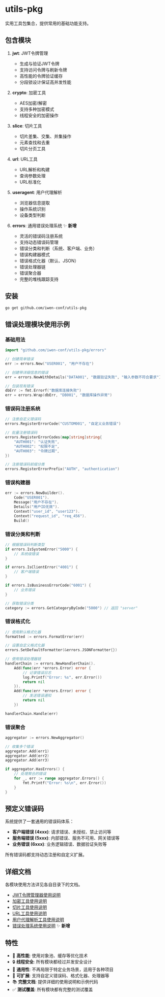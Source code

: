 # utils-pkg

实用工具包集合，提供常用的基础功能支持。

## 包含模块

1. **jwt**: JWT令牌管理
   - 生成与验证JWT令牌
   - 支持访问令牌与刷新令牌
   - 高性能的令牌验证缓存
   - 分段锁设计保证高并发性能

2. **crypto**: 加密工具
   - AES加密/解密
   - 支持多种加密模式
   - 线程安全的加密操作

3. **slice**: 切片工具
   - 切片差集、交集、并集操作
   - 元素查找和去重
   - 切片分页工具

4. **url**: URL工具
   - URL解析和构建
   - 查询参数处理
   - URL标准化

5. **useragent**: 用户代理解析
   - 浏览器信息提取
   - 操作系统识别
   - 设备类型判断

6. **errors**: 通用错误处理系统 ✨ **新增**
   - 灵活的错误码注册系统
   - 支持动态错误码管理
   - 错误分类和判断（系统、客户端、业务）
   - 错误构建器模式
   - 错误格式化器（默认、JSON）
   - 错误处理器链
   - 错误聚合器
   - 完整的堆栈跟踪支持

## 安装

```bash
go get github.com/iwen-conf/utils-pkg
```

## 错误处理模块使用示例

### 基础用法

```go
import "github.com/iwen-conf/utils-pkg/errors"

// 创建简单错误
err := errors.New("USER001", "用户不存在")

// 创建带详细信息的错误
err = errors.NewWithDetails("DATA001", "数据验证失败", "输入参数不符合要求")

// 包装现有错误
dbErr := fmt.Errorf("数据库连接失败")
err = errors.Wrap(dbErr, "DB001", "数据库操作异常")
```

### 错误码注册系统

```go
// 注册自定义错误码
errors.RegisterErrorCode("CUSTOM001", "自定义业务错误")

// 批量注册错误码
errors.RegisterErrorCodes(map[string]string{
    "AUTH001": "认证失败",
    "AUTH002": "权限不足",
    "AUTH003": "令牌过期",
})

// 注册错误码前缀分类
errors.RegisterErrorPrefix("AUTH", "authentication")
```

### 错误构建器

```go
err := errors.NewBuilder().
    Code("USER001").
    Message("用户不存在").
    Details("用户ID无效").
    Context("user_id", "user123").
    Context("request_id", "req_456").
    Build()
```

### 错误分类和判断

```go
// 根据错误码判断类型
if errors.IsSystemError("5000") {
    // 系统级错误
}

if errors.IsClientError("4001") {
    // 客户端错误
}

if errors.IsBusinessErrorCode("6001") {
    // 业务错误
}

// 获取错误分类
category := errors.GetCategoryByCode("5000") // 返回 "server"
```

### 错误格式化

```go
// 使用默认格式化器
formatted := errors.FormatError(err)

// 设置自定义格式化器
errors.SetDefaultFormatter(&errors.JSONFormatter{})

// 使用错误处理器链
handlerChain := errors.NewHandlerChain().
    Add(func(err *errors.Error) error {
        // 记录错误日志
        log.Printf("Error: %s", err.Error())
        return nil
    }).
    Add(func(err *errors.Error) error {
        // 发送错误通知
        return nil
    })

handlerChain.Handle(err)
```

### 错误聚合

```go
aggregator := errors.NewAggregator()

// 收集多个错误
aggregator.Add(err1)
aggregator.Add(err2)
aggregator.Add(err3)

if aggregator.HasErrors() {
    // 处理聚合的错误
    for _, err := range aggregator.Errors() {
        fmt.Printf("Error: %s\n", err.Error())
    }
}
```

## 预定义错误码

系统提供了一套通用的错误码体系：

- **客户端错误 (4xxx)**: 请求错误、未授权、禁止访问等
- **服务端错误 (5xxx)**: 内部错误、服务不可用、网关错误等  
- **业务错误 (6xxx)**: 业务逻辑错误、数据验证失败等

所有错误码都支持动态注册和自定义扩展。

## 详细文档

各模块使用方法详见各自目录下的文档。

- [JWT令牌管理器使用说明](jwt/使用说明.md)
- [加密工具使用说明](crypto/使用说明.md)
- [切片工具使用说明](slice/使用说明.md)
- [URL工具使用说明](url/使用说明.md)
- [用户代理解析工具使用说明](useragent/使用说明.md)
- [错误处理系统使用说明](errors/使用说明.md) ✨ **新增**

## 特性

- 🚀 **高性能**: 使用对象池、缓存等优化技术
- 🔒 **线程安全**: 所有模块都经过并发安全设计
- 🎯 **通用性**: 不再局限于特定业务场景，适用于各种项目
- 🔧 **可扩展**: 支持自定义错误码、格式化器、处理器等
- 📚 **完整文档**: 提供详细的使用说明和示例代码
- ✅ **测试覆盖**: 所有模块都有完整的测试覆盖
